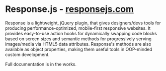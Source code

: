 # Response.js - [responsejs.com](http://responsejs.com)

Response is a lightweight, jQuery plugin, that gives designers/devs tools for producing performance-optimized, mobile-first responsive websites. It provides easy-to-use action hooks for dynamically swapping code blocks based on screen sizes and semantic methods for progressively serving images/media via HTML5 data attributes. Response's methods are also available as object properties, making them useful tools in OOP-minded custom development.

Full documentation is in the works.